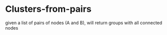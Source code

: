 # Clusters-from-pairs
given a list of pairs of nodes (A and B), will return groups with all connected nodes 
